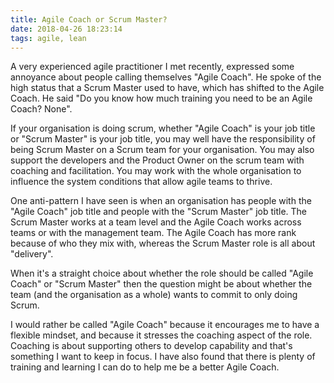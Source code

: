 ```yaml
---
title: Agile Coach or Scrum Master?
date: 2018-04-26 18:23:14
tags: agile, lean
---
```


A very experienced agile practitioner I met recently, expressed some annoyance about people calling themselves "Agile Coach". He spoke of the high status that a Scrum Master used to have, which has shifted to the Agile Coach. He said "Do you know how much training you need to be an Agile Coach? None".

If your organisation is doing scrum, whether "Agile Coach" is your job title or "Scrum Master" is your job title, you may well have the responsibility of being Scrum Master on a Scrum team for your organisation. You may also support the developers and the Product Owner on the scrum team with coaching and facilitation. You may work with the whole organisation to influence the system conditions that allow agile teams to thrive.

One anti-pattern I have seen is when an organisation has people with the "Agile Coach" job title and people with the "Scrum Master" job title. The Scrum Master works at a team level and the Agile Coach works across teams or with the management team. The Agile Coach has more rank because of who they mix with, whereas the Scrum Master role is all about "delivery".

When it's a straight choice about whether the role should be called "Agile Coach" or "Scrum Master" then the question might be about whether the team (and the organisation as a whole) wants to commit to only doing Scrum.

I would rather be called "Agile Coach" because it encourages me to have a flexible mindset, and because it stresses the coaching aspect of the role. Coaching is about supporting others to develop capability and that's something I want to keep in focus. I have also found that there is plenty of training and learning I can do to help me be a better Agile Coach.
